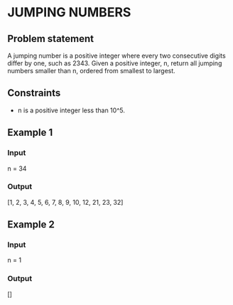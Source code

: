 # JUMPING NUMBERS

## Problem statement

A jumping number is a positive integer where every two consecutive digits differ by one, such as 2343. Given a positive
integer, n, return all jumping numbers smaller than n, ordered from smallest to largest.

## Constraints

- n is a positive integer less than 10^5.

## Example 1

### Input

n = 34

### Output

[1, 2, 3, 4, 5, 6, 7, 8, 9, 10, 12, 21, 23, 32]

## Example 2

### Input

n = 1

### Output

[]